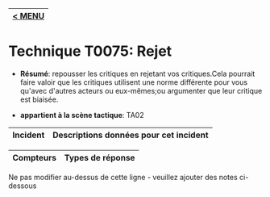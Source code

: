 |[< MENU](../../README.md)|
|---|
# Technique T0075: Rejet

* **Résumé**: repousser les critiques en rejetant vos critiques.Cela pourrait faire valoir que les critiques utilisent une norme différente pour vous qu'avec d'autres acteurs ou eux-mêmes;ou argumenter que leur critique est biaisée.

* **appartient à la scène tactique**: TA02


|Incident |Descriptions données pour cet incident |
|-------- |-------------------- |



|Compteurs |Types de réponse |
|-------- |-------------- |


Ne pas modifier au-dessus de cette ligne - veuillez ajouter des notes ci-dessous